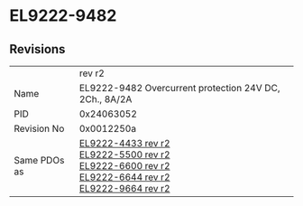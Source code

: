 # EL9222-9482

## Revisions
<table>
<tr>
<td></td>
<td>rev r2</td>
</tr>
<tr>
<td>Name</td>
<td>EL9222-9482 Overcurrent protection 24V DC, 2Ch., 8A/2A</td>
</tr>
<tr>
<td>PID</td>
<td>0x24063052</td>
</tr>
<tr>
<td>Revision No</td>
<td>0x0012250a</td>
</tr>
<tr>
<td>Same PDOs as</td>
<td><a href="EL9222-4433.md">EL9222-4433 rev r2</a><br/><a href="EL9222-5500.md">EL9222-5500 rev r2</a><br/><a href="EL9222-6600.md">EL9222-6600 rev r2</a><br/><a href="EL9222-6644.md">EL9222-6644 rev r2</a><br/><a href="EL9222-9664.md">EL9222-9664 rev r2</a></td>
</tr>
</table>
